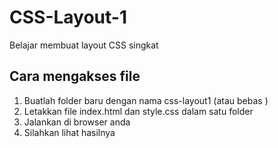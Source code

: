 # CSS-Layout-1
Belajar membuat layout CSS singkat

## Cara mengakses file
1. Buatlah folder baru dengan nama css-layout1 (atau bebas )
2. Letakkan file index.html dan style.css dalam satu folder
3. Jalankan di browser anda
4. Silahkan lihat hasilnya

